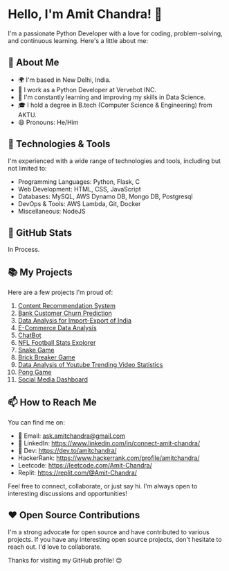 # Hello, I'm Amit Chandra! 👋

I'm a passionate Python Developer with a love for coding, problem-solving, and continuous learning. Here's a little about me:

## 🚀 About Me

- 🌍 I'm based in New Delhi, India.
- 💼 I work as a Python Developer at Vervebot INC.
- 🌱 I'm constantly learning and improving my skills in Data Science.
- 🎓 I hold a degree in B.tech (Computer Science & Engineering) from AKTU.
- 😄 Pronouns: He/Him

## 🔧 Technologies & Tools

I'm experienced with a wide range of technologies and tools, including but not limited to:

- Programming Languages: Python, Flask, C
- Web Development: HTML, CSS, JavaScript
- Databases: MySQL, AWS Dynamo DB, Mongo DB, Postgresql
- DevOps & Tools: AWS Lambda, Git, Docker
- Miscellaneous: NodeJS

## 🌟 GitHub Stats

In Process.

## 📚 My Projects

Here are a few projects I'm proud of:

1. [Content Recommendation System](https://content-recommendation-system.onrender.com/)
2. [Bank Customer Churn Prediction](https://github.com/Amit-Chandra/Bank-Customer-Churn-Prediction)
3. [Data Analysis for Import-Export of India](https://github.com/Amit-Chandra/Data-Analysis-Import-Export-Of-India)
4. [E-Commerce Data Analysis](https://github.com/Amit-Chandra/E-Commerce-Data-Analysis)
5. [ChatBot](https://github.com/Amit-Chandra/ChatBot)
6. [NFL Football Stats Explorer](https://github.com/Amit-Chandra/NFL-Football-Stats-Explorer)
7. [Snake Game](https://github.com/Amit-Chandra/Snake-Game)
8. [Brick Breaker Game](https://github.com/Amit-Chandra/Brick-Breaker)
9. [Data Analysis of Youtube Trending Video Statistics](https://github.com/Amit-Chandra/DataAnalysisOfYoutubeTrendingVideoStatistics)
10. [Pong Game](https://github.com/Amit-Chandra/Pong-Game)
11. [Social Media Dashboard](https://github.com/Amit-Chandra/Social-Media-Dashboard)

## 📫 How to Reach Me

You can find me on:

- 📧 Email: ask.amitchandra@gmail.com
- 🔗 LinkedIn: https://www.linkedin.com/in/connect-amit-chandra/
- 🔗 Dev: https://dev.to/amitchandra/
- HackerRank: https://www.hackerrank.com/profile/amitchandra/
- Leetcode: https://leetcode.com/Amit-Chandra/
- Replit: https://replit.com/@Amit-Chandra/

Feel free to connect, collaborate, or just say hi. I'm always open to interesting discussions and opportunities!

## ❤️ Open Source Contributions

I'm a strong advocate for open source and have contributed to various projects. If you have any interesting open source projects, don't hesitate to reach out. I'd love to collaborate.

Thanks for visiting my GitHub profile! 😊

